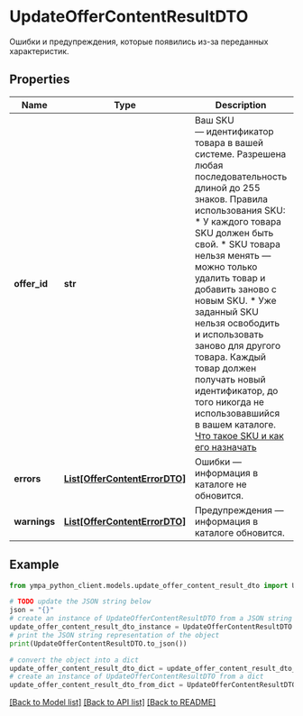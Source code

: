# UpdateOfferContentResultDTO

Ошибки и предупреждения, которые появились из-за переданных характеристик.

## Properties

Name | Type | Description | Notes
------------ | ------------- | ------------- | -------------
**offer_id** | **str** | Ваш SKU — идентификатор товара в вашей системе.  Разрешена любая последовательность длиной до 255 знаков.  Правила использования SKU:  * У каждого товара SKU должен быть свой.  * SKU товара нельзя менять — можно только удалить товар и добавить заново с новым SKU.  * Уже заданный SKU нельзя освободить и использовать заново для другого товара. Каждый товар должен получать новый идентификатор, до того никогда не использовавшийся в вашем каталоге.  [Что такое SKU и как его назначать](https://yandex.ru/support/marketplace/assortment/add/index.html#fields)  | 
**errors** | [**List[OfferContentErrorDTO]**](OfferContentErrorDTO.md) | Ошибки — информация в каталоге не обновится. | [optional] 
**warnings** | [**List[OfferContentErrorDTO]**](OfferContentErrorDTO.md) | Предупреждения — информация в каталоге обновится. | [optional] 

## Example

```python
from ympa_python_client.models.update_offer_content_result_dto import UpdateOfferContentResultDTO

# TODO update the JSON string below
json = "{}"
# create an instance of UpdateOfferContentResultDTO from a JSON string
update_offer_content_result_dto_instance = UpdateOfferContentResultDTO.from_json(json)
# print the JSON string representation of the object
print(UpdateOfferContentResultDTO.to_json())

# convert the object into a dict
update_offer_content_result_dto_dict = update_offer_content_result_dto_instance.to_dict()
# create an instance of UpdateOfferContentResultDTO from a dict
update_offer_content_result_dto_from_dict = UpdateOfferContentResultDTO.from_dict(update_offer_content_result_dto_dict)
```
[[Back to Model list]](../README.md#documentation-for-models) [[Back to API list]](../README.md#documentation-for-api-endpoints) [[Back to README]](../README.md)


